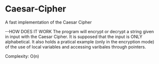 # Caesar-Cipher
A fast implementation of the Caesar Cipher

--HOW DOES IT WORK
The program will encrypt or decrypt a string given in input with the Caesar Cipher. It is supposed that the input is ONLY alphabetical.
It also holds a pratical example (only in the encryption mode) of the use of local variables and accessing varibales through pointers.

Complexity: O(n)
